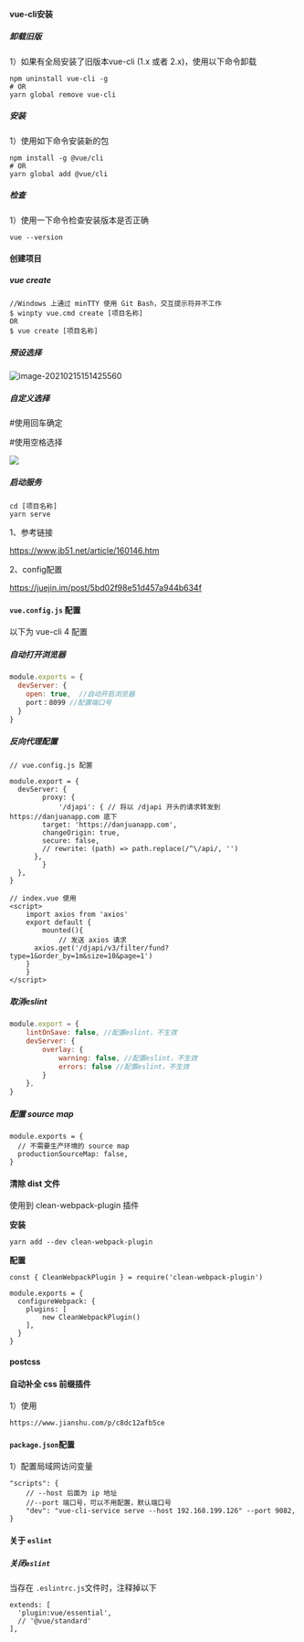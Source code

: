 #### vue-cli安装

##### 卸载旧版

1）如果有全局安装了旧版本vue-cli (1.x 或者 2.x)，使用以下命令卸载

```
npm uninstall vue-cli -g
# OR
yarn global remove vue-cli
```

##### 安装

1）使用如下命令安装新的包

```npm
npm install -g @vue/cli
# OR
yarn global add @vue/cli
```

#####  检查

1）使用一下命令检查安装版本是否正确

```
vue --version
```

#### 创建项目

##### vue create

```
//Windows 上通过 minTTY 使用 Git Bash，交互提示符并不工作
$ winpty vue.cmd create [项目名称]
OR
$ vue create [项目名称]
```

##### 预设选择

![image-20210215151425560](搭建整套vue体系.assets/image-20210215151425560.png)

##### 自定义选择

#使用回车确定

#使用空格选择

![](搭建整套vue体系.assets/config.png)

##### 启动服务

```
cd [项目名称]
yarn serve
```

1、参考链接

https://www.jb51.net/article/160146.htm

2、config配置

https://juejin.im/post/5bd02f98e51d457a944b634f

#### `vue.config.js` 配置

以下为 vue-cli 4 配置

##### 自动打开浏览器

```js
module.exports = {
  devServer: {
    open: true,  //自动开启浏览器
    port：8099 //配置端口号
  }
}
```

##### 反向代理配置

```
// vue.config.js 配置

module.export = {
  devServer: {
		proxy: {
			'/djapi': { // 将以 /djapi 开头的请求转发到 https://danjuanapp.com 底下
        target: 'https://danjuanapp.com',
        changeOrigin: true,
        secure: false,
        // rewrite: (path) => path.replace(/^\/api/, '')
      },
		}
  },
}

// index.vue 使用
<script>
	import axios from 'axios'
	export default {
		mounted(){
			// 发送 axios 请求
      axios.get('/djapi/v3/filter/fund?type=1&order_by=1m&size=10&page=1')
    }
	}
</script>
```

#####  取消eslint

```js
module.export = {
    lintOnSave: false, //配置eslint，不生效
    devServer: {
        overlay: {
            warning: false, //配置eslint，不生效
            errors: false //配置eslint，不生效
        }
    },
}
```

##### 配置 source map

```
module.exports = {
  // 不需要生产环境的 source map
  productionSourceMap: false,
}
```

#### 清除 dist 文件

使用到 clean-webpack-plugin 插件

**安装**

```
yarn add --dev clean-webpack-plugin
```

**配置**

```
const { CleanWebpackPlugin } = require('clean-webpack-plugin')

module.exports = {
  configureWebpack: {
    plugins: [
        new CleanWebpackPlugin()
    ],
  }
}
```

#### postcss

#### 自动补全 css 前缀插件

1）使用



```
https://www.jianshu.com/p/c8dc12afb5ce
```

#### `package.json`配置

1）配置局域网访问变量

```
"scripts": {
	// --host 后面为 ip 地址 
	//--port 端口号，可以不用配置，默认端口号
	"dev": "vue-cli-service serve --host 192.168.199.126" --port 9082,
}
```

#### 关于 `eslint`

##### 关闭`eslint`

当存在 `.eslintrc.js`文件时，注释掉以下

```
extends: [
  'plugin:vue/essential',
  // '@vue/standard'
],
```

